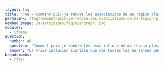 ```yaml
---
layout: faq
title: "FAQ - Comment puis-je rendre les associations de ma région plus accessibles aux personnes autistes ?"
permalink: /faq/comment-puis-je-rendre-les-associations-de-ma-region-plus-accessibles-aux-personnes-autistes
oembed_image: /assets/pages/faq/opengraph. png
modules:
  - iframe
question: 
  number: 40
  question: "Comment puis-je rendre les associations de ma région plus accessibles aux personnes autistes ?"
  answer: "La vraie inclusion signifie que que toutes les personnes peuvent participer dans la société. Cela signifie qu'il est important que tout le monde comprenne ce qu'est l'autisme. Pas uniquement les professionnels. Cela inclut les associations et les clubs sportifs. Pour beaucoup de gens, faire partie d'une organisation locale est une grande source de fierté, des opportunités sociales et de plaisir. Beaucoup d'organisations sont gérées par des gens géniaux qui serait très heureux de faire quelques changements pour accueillir les personnes autistes. Des exemples de tels changements pourraient être :Fournir des instructions visuelles ;S'assurer que tout le monde dans l'association ou l'organisation comprend l'autisme ;S'assurer qu'il y ait un endroit calme dans les locaux où les personnes peuvent aller lorsqu'elles ne peuvent plus faire face à la surcharge sensorielle ;Pourquoi ne pas demander au personnel d'en apprendre plus sur l'autisme ? Nous avons écrit une petite liste des aménagements qui peuvent être mis en place. "
breadcrumbs:
  - /faq/
---
```


